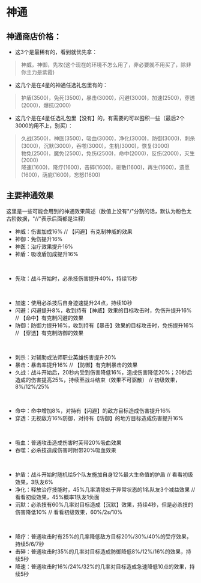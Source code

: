 # 神通

## 神通商店价格：
* 这3个是最稀有的，看到就优先拿：<br>
> 神威，神御，先攻(这个现在的环境不怎么用了，非必要就不用买了，除非你主力是紫霞)

* 这几个是在4星的神通任选礼包里有的：<br>
> 护盾(3500)，免死(3500)，暴击(3000)，闪避(3000)，加速(2500)，穿透(2000)，爆抗(2000)

* 这几个是在4星任选礼包里【没有】的，有需要的可以囤积一些（最后2个3000的用不上，别买）：<br>
> 久战(3500)，神医(3500)，吸血(3000)，净化(3000)，防御(3000)，刺杀(3000)，沉默(3000)，吞噬(3000)，生机(3000)，恢复(3000)<br>
物免(2500)，魔免(2500)，免伤(2500)，命中(2000)，反伤(2000)，灭生(2000)<br>
降速(1600)，降疗(1600)，击碎(1600)，驱散(1600)，再生(1600)，遗愿(1600)，荫庇(1600)，忘怒(1600)<br>


## 主要神通效果
这里是一些可能会用到的神通效果简述（数值上没有"/"分割的话，默认为粉色太古阶数据，"//"表示后面都是注释）
<br>
* 神威：伤害加成16%							// 【闪避】有克制神威的效果
* 神御：免伤提升16%
* 神医：治疗效果提升16%
* 神盾：吸收盾加成提升16%
<br>

* 先攻：战斗开始时，必杀技伤害提升40%，持续15秒
<br>

* 加速：使用必杀技后自身迹速提升24点，持续10秒
* 闪避：闪避提升8%，收到持有【神威】效果的目标攻击时，免伤升提升16%		// 【命中】有克制闪避的效果
* 防御：防御力提升16%，收到持有【暴击】效果的目标攻击时，免伤提升16%		// 【穿透】有克制防御的效果
<br> 

* 刺杀：对辅助或法师职业英雄伤害提升20%
* 暴击：暴击率提升16%													// 【防御】有克制暴击的效果
* 久战：战斗开始后，20秒内受到伤害降低16%，造成伤害降低20%；20秒后造成的伤害提高25%，持续至战斗结束（效果不可驱散）		// 初级效果，8%/12%/25%
<br>

* 命中：命中增加8%，对持有【闪避】的敌方目标造成伤害提升16%
* 穿透：无视敌方16%防御，对持有【防御】的地方目标造成伤害提升16%
<br>

* 吸血：普通攻击造成伤害时芙带20%吸血效果
* 吞噬：必杀技造成伤害时附带20%吸血效果
<br>

* 护盾：战斗开始时随机给5个队友施加自身12%最大生命值的护盾					// 看看初级效果，3队友6%
* 净化：释放治疗技能时，45%几率清除处于异常状态的1名队友3个减益效果				// 看看初级效果，45%概率1队友1负面 
* 沉默：必杀技有60%几率对目标造成【沉默】效果，持续4秒，但是必杀技的伤害降低10%		// 看看初级效果，60%/2s/10%
<br>
 
* 降疗：普通攻击时有25%的几率降低敌方目标20%/30%/40%的受疗效果，持续5/6/7秒
* 击碎：普通攻击时35%的几率对目标造成防御降低8%/12%/16%的效果，持续5秒
* 降速：普通攻击时16%/24%/32%的几率对目标造成急速降低10点的效果，持续5秒

